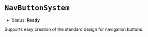 # `NavButtonSystem`

*   Status: **Ready**

Supports easy creation of the standard design for navigation buttons.
